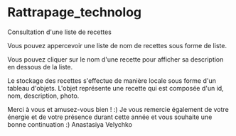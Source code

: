 # Rattrapage_technolog

Consultation d'une liste de recettes

Vous pouvez appercevoir une liste de nom de recettes sous forme de liste.

Vous pouvez cliquer sur le nom d'une recette pour afficher sa description en dessous de la liste.

Le stockage des recettes s'effectue de manière locale sous forme d'un tableau d'objets. L'objet représente une recette qui est composée d'un id, nom, description, photo.

Merci à vous et amusez-vous bien ! :)
Je vous remercie également de votre énergie et de votre présence durant cette année et vous souhaite une bonne continuation :)
Anastasiya Velychko
